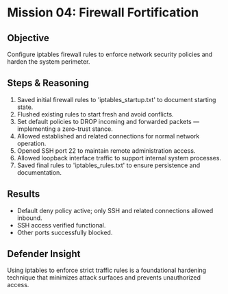 # Mission 04: Firewall Fortification

## Objective
Configure iptables firewall rules to enforce network security policies and harden the system perimeter.

## Steps & Reasoning

1. Saved initial firewall rules to 'iptables_startup.txt' to document starting state.
2. Flushed existing rules to start fresh and avoid conflicts.
3. Set default policies to DROP incoming and forwarded packets — implementing a zero-trust stance.
4. Allowed established and related connections for normal network operation.
5. Opened SSH port 22 to maintain remote administration access.
6. Allowed loopback interface traffic to support internal system processes.
7. Saved final rules to 'iptables_rules.txt' to ensure persistence and documentation.

## Results
- Default deny policy active; only SSH and related connections allowed inbound.
- SSH access verified functional.
- Other ports successfully blocked.

## Defender Insight
Using iptables to enforce strict traffic rules is a foundational hardening technique that minimizes attack surfaces and prevents unauthorized access.
